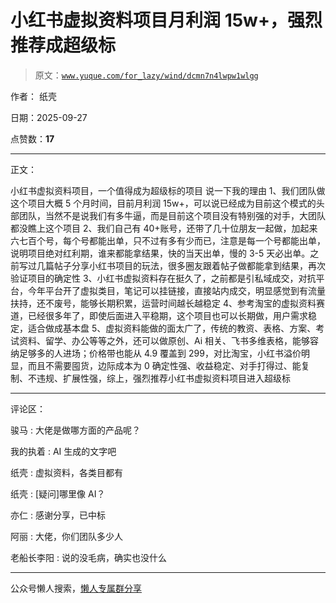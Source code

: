 # 小红书虚拟资料项目月利润 15w+，强烈推荐成超级标

> 原文：[`www.yuque.com/for_lazy/wind/dcmn7n4lwpw1wlgg`](https://www.yuque.com/for_lazy/wind/dcmn7n4lwpw1wlgg)

作者： 纸壳

日期：2025-09-27

点赞数：**17**

* * *

正文：

小红书虚拟资料项目，一个值得成为超级标的项目 说一下我的理由
1、我们团队做这个项目大概 5 个月时间，目前月利润 15w+，可以说已经成为目前这个模式的头部团队，当然不是说我们有多牛逼，而是目前这个项目没有特别强的对手，大团队都没瞧上这个项目
2、我们自己有 40+账号，还带了几十位朋友一起做，加起来六七百个号，每个号都能出单，只不过有多有少而已，注意是每一个号都能出单，说明项目绝对红利期，谁来都能拿结果，快的当天出单，慢的 3-5 天必出单。之前写过几篇帖子分享小红书项目的玩法，很多圈友跟着帖子做都能拿到结果，再次验证项目的确定性
3、小红书虚拟资料存在挺久了，之前都是引私域成交，对抗平台，今年平台开了虚拟类目，笔记可以挂链接，直接站内成交，明显感觉到有流量扶持，还不废号，能够长期积累，运营时间越长越稳定
4、参考淘宝的虚拟资料赛道，已经很多年了，即使后面进入平稳期，这个项目也可以长期做，用户需求稳定，适合做成基本盘
5、虚拟资料能做的面太广了，传统的教资、表格、方案、考试资料、留学、办公等等之外，还可以做原创、Ai 相关、飞书多维表格，能够容纳足够多的人进场；价格带也能从 4.9 覆盖到 299，对比淘宝，小红书溢价明显，而且不需要囤货，边际成本为 0
确定性强、收益稳定、对手打得过、能复制、不违规、扩展性强，综上，强烈推荐小红书虚拟资料项目进入超级标

* * *

评论区：

骏马 : 大佬是做哪方面的产品呢？

我的执着 : AI 生成的文字吧

纸壳 : 虚拟资料，各类目都有

纸壳 : [疑问]哪里像 AI？

亦仁 : 感谢分享，已中标

阿丽 : 大佬，你们团队多少人

老船长李阳 : 说的没毛病，确实也没什么

* * *

公众号懒人搜索，[懒人专属群分享](https://lazybook.fun/#/blog/group)